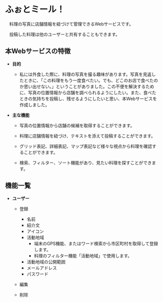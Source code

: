 # ふぉとミール！

　料理の写真に店舗情報を紐づけて管理できるWebサービスです。

　投稿した料理は他のユーザーと共有することもできます。

## 本Webサービスの特徴

- **目的**

    - 私には外食した際に、料理の写真を撮る趣味があります。写真を見返したときに、「この料理をもう一度食べたい。でも、どこのお店で食べたのか思い出せない。」ということがありました。この不便を解決するために、写真の位置情報から店舗を調べられるようにしたい。また、食べたときの気持ちを投稿し、残せるようにしたいと思い、本Webサービスを作成しました。

- **主な機能**

    - 写真の位置情報から店舗の候補を取得することができます。

    - 料理に店舗情報を紐づけ、テキストを添えて投稿することができます。

    - グリッド表記、詳細表記、マップ表記など様々な視点から料理を確認することができます。

    - 検索、フィルター、ソート機能があり、見たい料理を探すことができます。

## 機能一覧

   - **ユーザー**
    
        - 登録
          - 名前
          - 紹介文
          - アイコン
          - 活動地域
            - 端末のGPS機能、またはワード検索から市区町村を取得して登録します。
            - 料理のフィルター機能「活動地域」で使用します。
          - 活動地域の公開範囲
          - メールアドレス
          - パスワード
            
        - 編集
        
        - 削除
        

    
